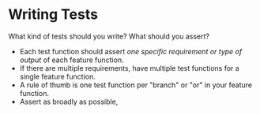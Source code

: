 # Writing Tests
What kind of tests should you write?
What should you assert?

* Each test function should assert _one specific requirement or type of output_ of each feature function.
* If there are multiple requirements, have multiple test functions for a single feature function.
* A rule of thumb is one test function per "branch" or "or" in your feature function.
* Assert as broadly as possible, 
